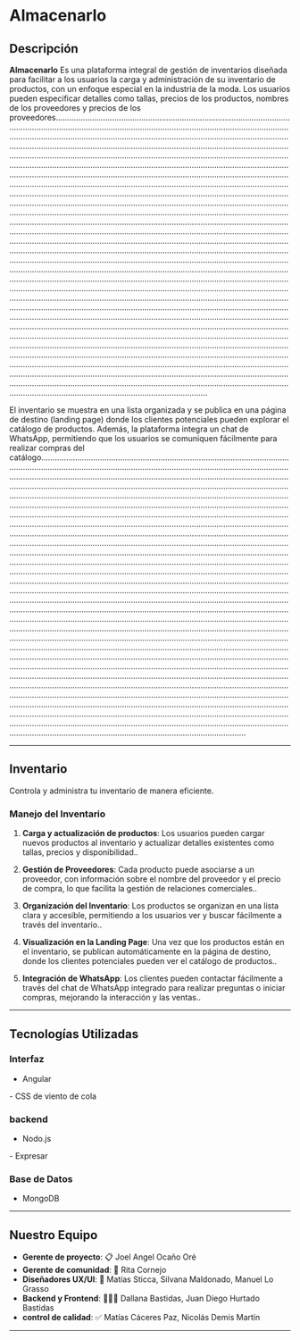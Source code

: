 # Almacenarlo

## Descripción
**Almacenarlo** 
Es una plataforma integral de gestión de inventarios diseñada para facilitar a los usuarios la carga y administración de su inventario de productos, con un enfoque especial en la industria de la moda. Los usuarios pueden especificar detalles como tallas, precios de los productos, nombres de los proveedores y precios de los proveedores................................................................................................................................................................................................................................................................................................................................................................................................................................................................................................................................................................................................................................................................................................................................................................................................................................................................................................................................................................................................................................................................................................................................................................................................................................................................................................................................................................................................................................................................................................................................................................................................................................................................................................................................................................................................................................................................................................................................................................................................................................................................................................................................................................................................................................................................................................................................................................................................................................................................................................................................................................................................................................................................................................................................................................................................................................................................................................................................................................................................................................................................................................................................................................................................................................................................................................................................................................................................................................................................................................................................................................................................................................................................................................................................................................................................................

El inventario se muestra en una lista organizada y se publica en una página de destino (landing page) donde los clientes potenciales pueden explorar el catálogo de productos. Además, la plataforma integra un chat de WhatsApp, permitiendo que los usuarios se comuniquen fácilmente para realizar compras del catálogo.......................................................................................................................................................................................................................................................................................................................................................................................................................................................................................................................................................................................................................................................................................................................................................................................................................................................................................................................................................................................................................................................................................................................................................................................................................................................................................................................................................................................................................................................................................................................................................................................................................................................................................................................................................................................................................................................................................................................................................................................................................................................................................................................................................................................................................................................................................................................................................................................................................................................................................................................................................................................................................................................................................................................................................................................................................................................................................................................................................................................................................................................................................................................................................................................................................................................................................................................................................................................................................................................................................................................................................................................................................................................................................................................................................................................................................................

---

## Inventario
Controla y administra tu inventario de manera eficiente.

### Manejo del Inventario

1. **Carga y actualización de productos**:
  Los usuarios pueden cargar nuevos productos al inventario y actualizar detalles existentes como tallas, precios y disponibilidad..

2. **Gestión de Proveedores**:
  Cada producto puede asociarse a un proveedor, con información sobre el nombre del proveedor y el precio de compra, lo que facilita la gestión de relaciones comerciales..

3. **Organización del Inventario**:
   Los productos se organizan en una lista clara y accesible, permitiendo a los usuarios ver y buscar fácilmente a través del inventario..
   
4. **Visualización en la Landing Page**:
   Una vez que los productos están en el inventario, se publican automáticamente en la página de destino, donde los clientes potenciales pueden ver el catálogo de productos..
   
5. **Integración de WhatsApp**:
    Los clientes pueden contactar fácilmente a través del chat de WhatsApp integrado para realizar preguntas o iniciar compras, mejorando la interacción y las ventas..

---

## Tecnologías Utilizadas

### Interfaz

- Angular 
<imagen src="https://angular.io/assets/images/logos/angular/angular.svg" alternativo="Angular" ancho="100" altura="100">
- CSS de viento de cola 
<imagen src="https://upload.wikimedia.org/wikipedia/commons/d/d5/Tailwind_CSS_Logo.svg" alternativo="CSS de viento de cola" ancho="100" altura="100">

### backend
- Nodo.js 
<imagen src="https://nodejs.org/static/images/logo.svg" alternativo="Nodo.js" ancho="100" altura="100">
- Expresar 
<imagen src="https://miro.medium.com/max/400/1*zk-3g0zy0u54laCU4jwxmw.png" alternativo="Expresar" ancho="100" altura="100">

 
### Base de Datos
- MongoDB 
<imagen src="https://upload.wikimedia.org/wikipedia/commons/9/93/MongoDB_Logo.svg" alternativo="MongoDB" ancho="100" altura="100">

---

## Nuestro Equipo
- **Gerente de proyecto**: 📋 Joel Angel Ocaño Oré
- **Gerente de comunidad**: 📲 Rita Cornejo
- **Diseñadores UX/UI**: 🎨 Matías Sticca, Silvana Maldonado, Manuel Lo Grasso
- **Backend y Frontend**: 👨🏻‍💻 Dallana Bastidas, Juan Diego Hurtado Bastidas
- **control de calidad**: ✅ Matías Cáceres Paz, Nicolás Demis Martín

---
